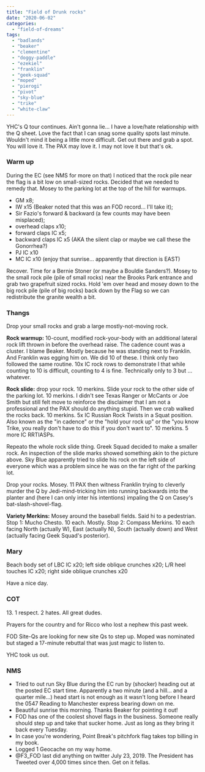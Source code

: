 ```yaml
---
title: "Field of Drunk rocks"
date: "2020-06-02"
categories: 
  - "field-of-dreams"
tags: 
  - "badlands"
  - "beaker"
  - "clementine"
  - "doggy-paddle"
  - "ezekiel"
  - "franklin"
  - "geek-squad"
  - "moped"
  - "pierogi"
  - "pivot"
  - "sky-blue"
  - "trike"
  - "white-claw"
---
```


YHC's Q tour continues. Ain't gonna lie... I have a love/hate relationship with the Q sheet. Love the fact that I can snag some quality spots last minute. Wouldn't mind it being a little more difficult. Get out there and grab a spot. You will love it. The PAX may love it. I may not love it but that's ok.

### Warm up

During the EC (see NMS for more on that) I noticed that the rock pile near the flag is a bit low on small-sized rocks. Decided that we needed to remedy that. Mosey to the parking lot at the top of the hill for warmups.

- GM x8;
- IW x15 (Beaker noted that this was an FOD record... I'll take it);
- Sir Fazio's forward & backward (a few counts may have been misplaced);
- overhead claps x10;
- forward claps IC x5;
- backward claps IC x5 (AKA the silent clap or maybe we call these the Gonorrhea?)
- PJ IC x10
- MC IC x10 (enjoy that sunrise... apparently that direction is EAST)

Recover. Time for a Bernie Stoner (or maybe a Bouldie Sanders?). Mosey to the small rock pile (pile of small rocks) near the Brooks Park entrance and grab two grapefruit sized rocks. Hold 'em over head and mosey down to the big rock pile (pile of big rocks) back down by the Flag so we can redistribute the granite wealth a bit.

### Thangs

Drop your small rocks and grab a large mostly-not-moving rock.

**Rock warmup:** 10-count, modified rock-your-body with an additional lateral rock lift thrown in before the overhead raise. The cadence count was a cluster. I blame Beaker. Mostly because he was standing next to Franklin. And Franklin was egging him on. We did 10 of these. I think only two followed the same routine. 10x IC rock rows to demonstrate I that while counting to 10 is difficult, counting to 4 is fine. Technically only to 3 but ... whatever.

**Rock slide:** drop your rock. 10 merkins. Slide your rock to the other side of the parking lot. 10 merkins. I didn't see Texas Ranger or McCants or Joe Smith but still felt move to reinforce the disclaimer that I am not a professional and the PAX should do anything stupid. Then we crab walked the rocks back. 10 merkins. 5x IC Russian Rock Twists in a Squat position. Also known as the "in cadence" or the "hold your rock up" or the "you know Trike, you really don't have to do this if you don't want to". 10 merkins. 5 more IC RRTIASPs.

Repeato the whole rock slide thing. Greek Squad decided to make a smaller rock. An inspection of the slide marks showed something akin to the picture above. Sky Blue apparently tried to slide his rock on the left side of everyone which was a problem since he was on the far right of the parking lot.

Drop your rocks. Mosey. 11 PAX then witness Franklin trying to cleverly murder the Q by Jedi-mind-tricking him into running backwards into the planter and (here I can only inter his intentions) impaling the Q on Casey's bat-slash-shovel-flag.

**Variety Merkins:** Mosey around the baseball fields. Said hi to a pedestrian. Stop 1: Mucho Chesto. 10 each. Mostly. Stop 2: Compass Merkins. 10 each facing North (actually W), East (actually N), South (actually down) and West (actually facing Geek Squad's posterior).

### Mary

Beach body set of LBC IC x20; left side oblique crunches x20; L/R heel touches IC x20; right side oblique crunches x20

Have a nice day.

### COT

13\. 1 respect. 2 hates. All great dudes.

Prayers for the country and for Ricco who lost a nephew this past week.

FOD Site-Qs are looking for new site Qs to step up. Moped was nominated but staged a 17-minute rebuttal that was just magic to listen to.

YHC took us out.

### NMS

- Tried to out run Sky Blue during the EC run by (shocker) heading out at the posted EC start time. Apparently a two minute (and a hill... and a quarter mile...) head start is not enough as it wasn't long before I heard the 0547 Reading to Manchester express bearing down on me.
- Beautiful sunrise this morning. Thanks Beaker for pointing it out!
- FOD has one of the coolest shovel flags in the business. Someone really should step up and take that sucker home. Just as long as they bring it back every Tuesday.
- In case you're wondering, Point Break's pitchfork flag takes top billing in my book.
- Logged 1 Geocache on my way home.
- @F3\_FOD last did anything on twitter July 23, 2019. The President has Tweeted over 4,000 times since then. Get on it fellas.
